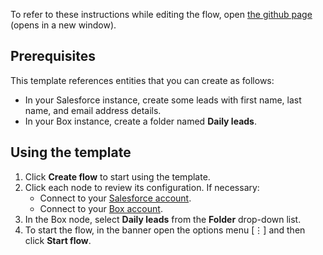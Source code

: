 To refer to these instructions while editing the flow, open [the github page](https://github.com/ot4i/app-connect-templates/blob/master/resources/markdown/At%20regular%20intervals%20extract%20Salesforce%20lead%20details%20and%20upload%20Box%20file%20with%20CSV%20output_instructions.md) (opens in a new window).
## Prerequisites
This template references entities that you can create as follows:
- In your Salesforce instance, create some leads with first name, last name, and email address details.
- In your Box instance, create a folder named **Daily leads**.
## Using the template
1. Click **Create flow** to start using the template.
1. Click each node to review its configuration. If necessary:
   - Connect to your [Salesforce account](https://developer.ibm.com/integration/docs/app-connect/how-to-guides-for-apps/use-ibm-app-connect-salesforce/).
   - Connect to your [Box account](https://developer.ibm.com/integration/docs/app-connect/how-to-guides-for-apps/use-ibm-app-connect-box/).
1. In the Box node, select **Daily leads** from the **Folder** drop-down list.
1. To start the flow, in the banner open the options menu [&#8942;] and then click **Start flow**.
